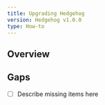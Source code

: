 ```yaml
---
title: Upgrading Hedgehog
version: Hedgehog v1.0.0
type: How-to
---
```


## Overview

<!-- existing content snippet -->

## Gaps
- [ ] Describe missing items here

